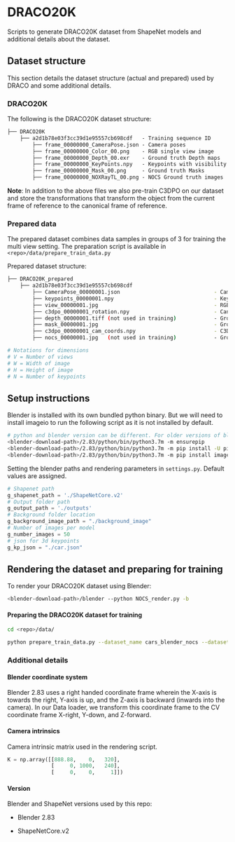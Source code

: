 # DRACO20K

Scripts to generate DRACO20K dataset from ShapeNet models and additional details about the dataset. 



## Dataset structure

This section details the dataset structure (actual and prepared) used by DRACO and some additional details.

### DRACO20K

The following is the DRACO20K dataset structure:

```markdown
├── DRACO20K
    ├── a2d1b78e03f3cc39d1e95557cb698cdf   - Training sequence ID
        ├── frame_00000000_CameraPose.json - Camera poses                - json
        ├── frame_00000000_Color_00.png    - RGB single view image       - H x W x 3 
        ├── frame_00000000_Depth_00.exr    - Ground truth Depth maps     - H x W x 1 
        ├── frame_00000000_KeyPoints.npy   - Keypoints with visibility   - N x 3 	
        ├── frame_00000000_Mask_00.png     - Ground truth Masks          - H x W x 1 
        ├── frame_00000000_NOXRayTL_00.png - NOCS Ground truth images    - H x W x 3
```

**Note**: In addition to the above files we also pre-train C3DPO on our dataset and store the transformations that transform the object from the current frame of reference to the canonical frame of reference.



### Prepared data

The prepared dataset combines data samples in groups of 3 for training the multi view setting. The preparation script is available in `<repo>/data/prepare_train_data.py`

Prepared dataset structure:

```bash
├── DRACO20K_prepared
    ├── a2d1b78e03f3cc39d1e95557cb698cdf 
        ├── CameraPose_00000001.json                              - Camera poses 
        ├── keypoints_00000001.npy  	                          - Keypoints                                 - V x 1   x 3 x N
        ├── view_00000001.jpg                                     - RGB images                                - H x V*W x 3
        ├── c3dpo_00000001_rotation.npy                           - Canonical to view rotation (from C3DPO)   - V x 1   x 3 x 3
        ├── depth_00000001.tiff (not used in training)            - Ground truth depth maps                   - H x V*W x 1      
        ├── mask_00000001.jpg                                     - Ground truth masks                        - H x V*W x 1
        ├── c3dpo_00000001_cam_coords.npy                         - C3DPO lifted keypoints                    - V x 1   x 3 x N
       	├── nocs_00000001.jpg   (not used in training)            - Ground truth NOCS maps                    - H x V*W x 3

# Notations for dimensions
# V = Number of views 
# W = Width of image
# H = Height of image
# N = Number of keypoints
```



## Setup instructions

Blender is installed with its own bundled python binary. But we will need to install imageio to run the following script as it is not installed by default.

```bash
# python and blender version can be different. For older versions of blender you will have to install pip
<blender-download-path>/2.83/python/bin/python3.7m -m ensurepip
<blender-download-path>/2.83/python/bin/python3.7m -m pip install -U pip
<blender-download-path>/2.83/python/bin/python3.7m -m pip install imageio
```

Setting the blender paths and rendering parameters in `settings.py`. Default values are assigned.

```python
# Shapenet path
g_shapenet_path = './ShapeNetCore.v2'
# Output folder path
g_output_path = './outputs'
# Background folder location
g_background_image_path = "./background_image"
# Number of images per model
g_number_images = 50
# json for 3d keypoints
g_kp_json = "./car.json"
```



## Rendering the dataset and preparing for training



To render your DRACO20K dataset using Blender:

```bash
<blender-download-path>/blender --python NOCS_render.py -b
```



#### Preparing the DRACO20K dataset for training

```bash
cd <repo>/data/

python prepare_train_data.py --dataset_name cars_blender_nocs --dataset_dir <DRACO20K-complete-dataset-path> --canonical <canonical,set=1> --num_threads <number-of-threads> --seq_length <length-of-views,set=3> --dump_root <output-path>
```



### Additional details

#### Blender coordinate system

Blender 2.83 uses a right handed coordinate frame wherein the X-axis is towards the right, Y-axis is up, and the Z-axis is backward (inwards into the camera). In our Data loader, we transform this coordinate frame to the CV coordinate frame X-right, Y-down, and Z-forward. 

#### Camera intrinsics

Camera intrinsic matrix used in the rendering script.

```python
K = np.array([[888.88,    0,   320],
              [     0, 1000,   240],
              [     0,    0,     1]])
```



#### Version 

Blender and ShapeNet versions used by this repo:

- Blender 2.83

- ShapeNetCore.v2

